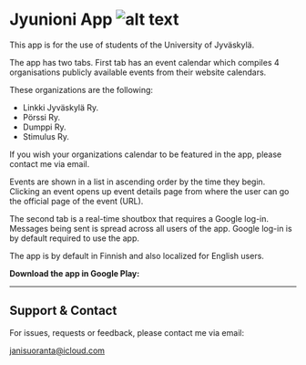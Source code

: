 Jyunioni App
![alt text](http://users.jyu.fi/~jatasuor/Jyunioni_logo "Jyunioni logo")
===================================

This app is for the use of students of the University of Jyväskylä. 

The app has two tabs. First tab has an event calendar which compiles 4 organisations publicly available events from their website calendars.

These organizations are the following:
* Linkki Jyväskylä Ry.
* Pörssi Ry.
* Dumppi Ry.
* Stimulus Ry.

If you wish your organizations calendar to be featured in the app, please contact me via email.


Events are shown in a list in ascending order by the time they begin. Clicking an event opens up event details page from where the user can go the official page of the event (URL). 

The second tab is a real-time shoutbox that requires a Google log-in. Messages being sent is spread across all users of the app. Google log-in is by default required to use the app. 


The app is by default in Finnish and also localized for English users.

**Download the app in Google Play:**

- - - -

Support & Contact 
-------

For issues, requests or feedback, please contact me via email:

janisuoranta@icloud.com